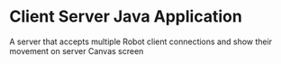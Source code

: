 # Client Server Java Application
 A server that accepts multiple Robot client connections and show their movement on server Canvas screen
